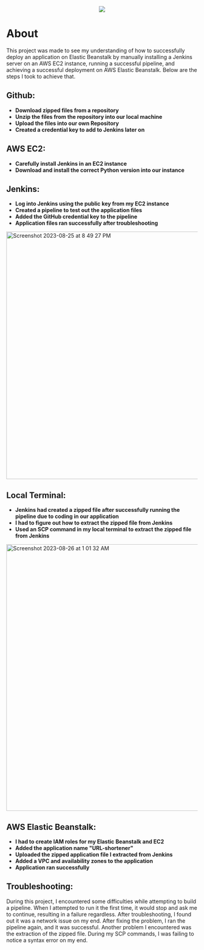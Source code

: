 <p align="center">
<img src="https://github.com/kura-labs-org/kuralabs_deployment_1/blob/main/Kuralogo.png">
</p>

# About

This project was made to see my understanding of how to successfully deploy an application on Elastic Beanstalk by manually installing a Jenkins server on an AWS EC2 instance, running a successful pipeline, and achieving a successful deployment on AWS Elastic Beanstalk. Below are the steps I took to achieve that.

## Github:

- **Download zipped files from a repository**
- **Unzip the files from the repository into our local machine**
- **Upload the files into our own Repository**
- **Created a credential key to add to Jenkins later on**

## AWS EC2:

- **Carefully install Jenkins in an EC2 instance**
- **Download and install the correct Python version into our instance**

## Jenkins:

- **Log into Jenkins using the public key from my EC2 instance**
- **Created a pipeline to test out the application files**
- **Added the GitHub credential key to the pipeline**
- **Application files ran successfully after troubleshooting**

<img width="650" alt="Screenshot 2023-08-25 at 8 49 27 PM" src="https://github.com/Jmo-101/Jenkins_Flask_app/assets/138607757/78596559-6a02-4540-8c20-81a374b481b7">
  

## Local Terminal:

- **Jenkins had created a zipped file after successfully running the pipeline due to coding in our application**
- **I had to figure out how to extract the zipped file from Jenkins**
- **Used an SCP command in my local terminal to extract the zipped file from Jenkins**

<img width="700" alt="Screenshot 2023-08-26 at 1 01 32 AM" src="https://github.com/Jmo-101/Jenkins_Flask_app/assets/138607757/1951bab3-e6f7-4e0c-a07b-447ce93cc41e">


## AWS Elastic Beanstalk:

- **I had to create IAM roles for my Elastic Beanstalk and EC2**
- **Added the application name "URL-shortener"**
- **Uploaded the zipped application file I extracted from Jenkins**
- **Added a VPC and availability zones to the application**
- **Application ran successfully**

## Troubleshooting:

During this project, I encountered some difficulties while attempting to build a pipeline. When I attempted to run it the first time, it would stop and ask me to continue, resulting in a failure regardless. After troubleshooting, I found out it was a network issue on my end. After fixing the problem, I ran the pipeline again, and it was successful. Another problem I encountered was the extraction of the zipped file. During my SCP commands, I was failing to notice a syntax error on my end.
